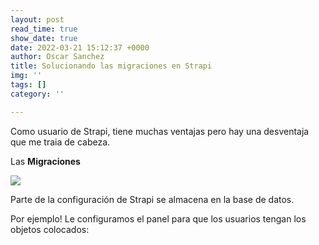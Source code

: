 ```yaml
---
layout: post
read_time: true
show_date: true
date: 2022-03-21 15:12:37 +0000
author: Oscar Sanchez
title: Solucionando las migraciones en Strapi
img: ''
tags: []
category: ''

---
```

Como usuario de Strapi, tiene muchas ventajas pero hay una desventaja que me traia de cabeza.

Las **Migraciones**

![](https://media.giphy.com/media/4gwiCdYF6E120/giphy.gif)

Parte de la configuración de Strapi se almacena en la base de datos.

Por ejemplo! Le configuramos el panel para que los usuarios tengan los objetos colocados: